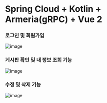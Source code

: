 # Spring Cloud + Kotlin + Armeria(gRPC) + Vue 2

### 로그인 및 회원가입   
![image](https://github.com/stir084/spring-cloud-crud/assets/47946124/9c75a37d-2604-487c-b52c-85ce368f4678)

### 게시판 확인 및 내 정보 조회 기능   
![image](https://github.com/stir084/spring-cloud-crud/assets/47946124/5883b09f-21f6-4e8e-81d5-ba2adccc08ec)

### 수정 및 삭제 기능 
![image](https://github.com/stir084/spring-cloud-crud/assets/47946124/63777202-9c3a-4f15-b026-4479e50d0530)
